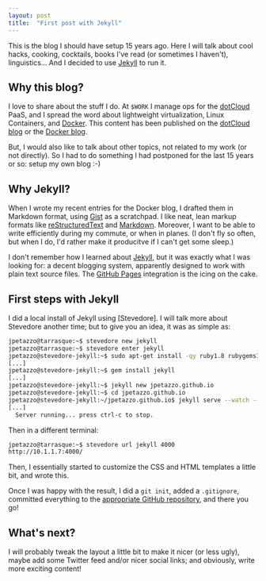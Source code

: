 ```yaml
---
layout: post
title:  "First post with Jekyll"
---
```


This is the blog I should have setup 15 years ago. Here I will
talk about cool hacks, cooking, cocktails, books I've read
(or sometimes I haven't), linguistics... And I decided to use
[Jekyll][] to run it.


## Why this blog?

I love to share about the stuff I do. At `$WORK` I manage ops
for the [dotCloud][] PaaS, and I spread the word about lightweight
virtualization, Linux Containers, and [Docker][].
This content has been published on the [dotCloud blog][] or the
[Docker blog][].

But, I would also like to talk about other topics, not related to
my work (or not directly). So I had to do something I had postponed
for the last 15 years or so: setup my own blog :-)


## Why Jekyll?

When I wrote my recent entries for the Docker blog, I drafted them
in Markdown format, using [Gist](http://gist.github.com/) as a scratchpad.
I like neat, lean markup formats like [reStructuredText][] and [Markdown][].
Moreover, I want to be able to write efficiently during my commute, or
when in planes. (I don't fly so often, but when I do, I'd rather make it
producitve if I can't get some sleep.)

I don't remember how I learned about [Jekyll], but it was exactly
what I was looking for: a decent blogging system, apparently designed
to work with plain text source files. The [GitHub Pages][] integration
is the icing on the cake.


## First steps with Jekyll

I did a local install of Jekyll using [Stevedore]. I will talk more about
Stevedore another time; but to give you an idea, it was as simple as:

```bash
jpetazzo@tarrasque:~$ stevedore new jekyll
jpetazzo@tarrasque:~$ stevedore enter jekyll
jpetazzo@stevedore-jekyll:~$ sudo apt-get install -qy ruby1.8 rubygems1.8
[...]
jpetazzo@stevedore-jekyll:~$ gem install jekyll
[...]
jpetazzo@stevedore-jekyll:~$ jekyll new jpetazzo.github.io
jpetazzo@stevedore-jekyll:~$ cd jpetazzo.github.io
jpetazzo@stevedore-jekyll:~/jpetazzo.github.io$ jekyll serve --watch --drafts
[...]
  Server running... press ctrl-c to stop.
```

Then in a different terminal:

```bash
jpetazzo@tarrasque:~$ stevedore url jekyll 4000
http://10.1.1.7:4000/
```

Then, I essentially started to customize the CSS and HTML templates
a little bit, and wrote this.

Once I was happy with the result, I did a `git init`, added a `.gitignore`,
committed everything to the [appropriate GitHub repository](
https://github.com/jpetazzo/jpetazzo.github.io), and there you go!


## What's next?

I will probably tweak the layout a little bit to make it nicer (or less ugly),
maybe add some Twitter feed and/or nicer social links; and obviously, write
more exciting content!


[Docker]: http://docker.io/
[Docker blog]: http://blog.docker.io/
[dotCloud]: http://www.dotcloud.com/
[dotCloud blog]: http://blog.dotcloud.com/
[GitHub Pages]: http://pages.github.com/
[Jekyll]: http://jekyllrb.com/
[Markdown]: http://daringfireball.net/projects/markdown/syntax
[reStructuredText]: http://sphinx-doc.org/rest.html

